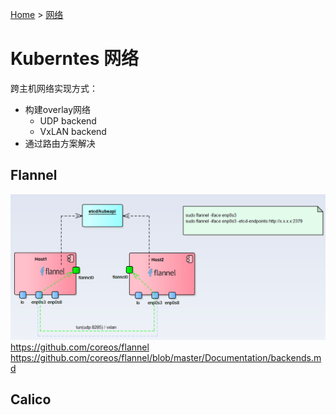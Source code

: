 [Home](/) > [网络](network/)
# Kuberntes 网络

跨主机网络实现方式：
* 构建overlay网络
    * UDP backend
    * VxLAN backend
* 通过路由方案解决

## Flannel
![](img/flannel.png)
https://github.com/coreos/flannel   
https://github.com/coreos/flannel/blob/master/Documentation/backends.md

## Calico




